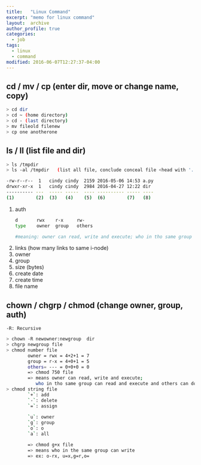 ```yaml
---
title:   "Linux Command"
excerpt: "memo for linux command"
layout:  archive
author_profile: true
categories: 
  - job
tags:
  - linux
  - command
modified: 2016-06-07T12:27:37-04:00
---
```

## cd / mv / cp (enter dir, move or change name, copy)

```bash
> cd dir
> cd ~ (home directory)
> cd - (last directory)
> mv fileold filenew
> cp one anotherone
```



## ls / ll  (list file and dir)
 
```bash
> ls /tmpdir
> ls -al /tmpdir   (list all file, conclude conceal file <head with '.'>)  

-rw-r--r--  1   cindy cindy  2159 2016-05-06 14:53 a.py
drwxr-xr-x  1   cindy cindy  2984 2016-04-27 12:22 dir
---------- ---  ----- -----  ---- ---------- ----- ----
(1)        (2)  (3)   (4)    (5)  (6)        (7)   (8)
```


1. auth   
    ```bash
    d       rwx    r-x     rw-   
    type    owner  group   others
    
    #meaning: owner can read, write and execute; who in tho same group can read and execute
    ``` 
2. links (how many links to same i-node)
3. owner
4. group
5. size (bytes)
6. create date
7. create time
8. file name 

## chown / chgrp / chmod (change owner, group, auth)
```-R: Recursive```

```bash
> chown -R newowner:newgroup  dir
> chgrp newgroup file
> chmod number file
        owner = rwx = 4+2+1 = 7
        group = r-x = 4+0+1 = 5
        others= --- = 0+0+0 = 0
        => chmod 750 file 
        => means owner can read, write and execute; 
           who in tho same group can read and execute and others can do nothing
> chmod string file
        `+`: add
        `-`: delete
        `=`: assign
        
        `u`: owner
        `g`: group
        `o`: o
        `a`: all

        => chmod g+x file
        => means who in the same group can write
        => ex: o-rx, u=x,g=r,o= 
```



